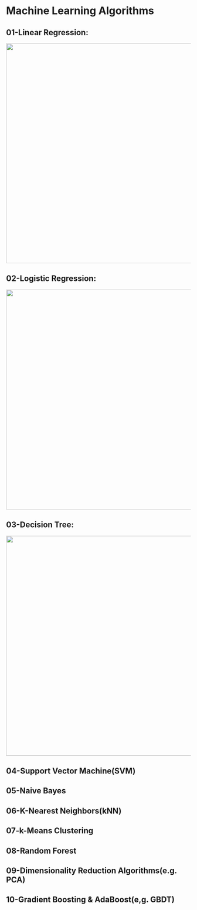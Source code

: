 # __Machine Learning Algorithms__

## __01-Linear Regression:__
<img src='https://github.com/mohd-faizy/____Machine_Learning_Algorithms____/blob/master/Algorithms_png/01_LinearRegression.png' height=600 width=800>


## __02-Logistic Regression:__

<img src='https://github.com/mohd-faizy/____Machine_Learning_Algorithms____/blob/master/Algorithms_png/02_LogisticRegression.png' height=600 width=800>

## __03-Decision Tree:__

<img src='https://github.com/mohd-faizy/____Machine_Learning_Algorithms____/blob/master/Algorithms_png/03_Decision_Tree.png' height=600 width=800>

## __04-Support Vector Machine(SVM)__


## __05-Naive Bayes__

## __06-K-Nearest Neighbors(kNN)__

## __07-k-Means Clustering__
## __08-Random Forest__
## __09-Dimensionality Reduction Algorithms(e.g. PCA)__

## __10-Gradient Boosting & AdaBoost(e,g. GBDT)__


